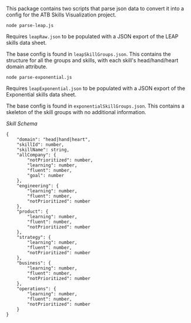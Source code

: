 This package contains two scripts that parse json data to convert it into a config for the ATB Skills Visualization project.

`node parse-leap.js`

Requires `leapRaw.json` to be populated with a JSON export of the LEAP skills data sheet.

The base config is found in `leapSkillGroups.json`. This contains the structure for all the groups and skills, with each skill's head/hand/heart domain attribute.

`node parse-exponential.js`

Requires `leapExponential.json` to be populated with a JSON export of the Exponential skills data sheet.

The base config is found in `exponentialSkillGroups.json`. This contains a skeleton of the skill groups with no additional information.

_Skill Schema_

```
{
    "domain": "head|hand|heart",
    "skillId": number,
    "skillName": string,
    "allCompany": {
        "notPrioritized": number,
        "learning": number,
        "fluent": number,
        "goal": number
    },
    "engineering": {
        "learning": number,
        "fluent": number,
        "notPrioritized": number
    },
    "product": {
        "learning": number,
        "fluent": number,
        "notPrioritized": number
    },
    "strategy": {
        "learning": number,
        "fluent": number,
        "notPrioritized": number
    },
    "business": {
        "learning": number,
        "fluent": number,
        "notPrioritized": number
    },
    "operations": {
        "learning": number,
        "fluent": number,
        "notPrioritized": number
    }
}
```
